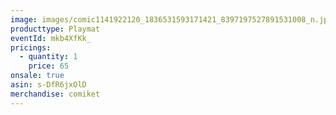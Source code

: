 ```yaml
---
image: images/comic1141922120_1836531593171421_8397197527891531008_n.jpg
producttype: Playmat
eventId: mkb4XfKk_
pricings:
  - quantity: 1
    price: 65
onsale: true
asin: s-DfR6jxOlD
merchandise: comiket
---
```

